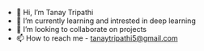 - 👋 Hi, I’m Tanay Tripathi
- 👀 I’m currently learning and intrested in deep learning  
- 💞️ I’m looking to collaborate on projects
- 📫 How to reach me - tanaytripathi5@gmail.com

<!---
tanaytripathi5/tanaytripathi5 is a ✨ special ✨ repository because its `README.md` (this file) appears on your GitHub profile.
You can click the Preview link to take a look at your changes.
--->
